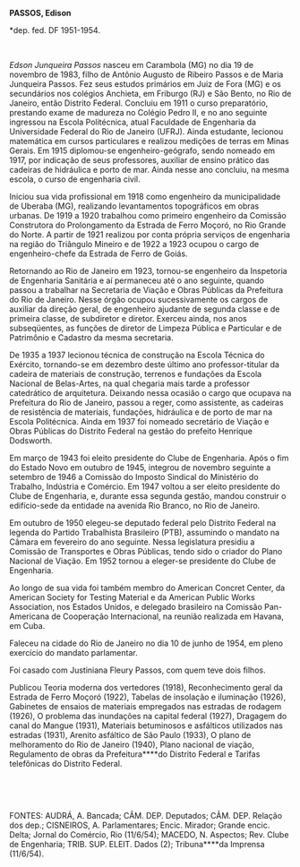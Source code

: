 **PASSOS, Edison**

\*dep. fed. DF 1951-1954.

 

*Edson Junqueira Passos* nasceu em Carambola (MG) no dia 19 de novembro
de 1983, filho de Antônio Augusto de Ribeiro Passos e de Maria Junqueira
Passos. Fez seus estudos primários em Juiz de Fora (MG) e os secundários
nos colégios Anchieta, em Friburgo (RJ) e São Bento, no Rio de Janeiro,
então Distrito Federal. Concluiu em 1911 o curso preparatório, prestando
exame de madureza no Colégio Pedro II, e no ano seguinte ingressou na
Escola Politécnica, atual Faculdade de Engenharia da Universidade
Federal do Rio de Janeiro (UFRJ). Ainda estudante, lecionou matemática
em cursos particulares e realizou medições de terras em Minas Gerais. Em
1915 diplomou-se engenheiro-geógrafo, sendo nomeado em 1917, por
indicação de seus professores, auxiliar de ensino prático das cadeiras
de hidráulica e porto de mar. Ainda nesse ano concluiu, na mesma escola,
o curso de engenharia civil.

Iniciou sua vida profissional em 1918 como engenheiro da municipalidade
de Uberaba (MG), realizando levantamentos topográficos em obras urbanas.
De 1919 a 1920 trabalhou como primeiro engenheiro da Comissão
Construtora do Prolongamento da Estrada de Ferro Moçoró, no Rio Grande
do Norte. A partir de 1921 realizou por conta própria serviços de
engenharia na região do Triângulo Mineiro e de 1922 a 1923 ocupou o
cargo de engenheiro-chefe da Estrada de Ferro de Goiás.

Retornando ao Rio de Janeiro em 1923, tornou-se engenheiro da Inspetoria
de Engenharia Sanitária e aí permaneceu até o ano seguinte, quando
passou a trabalhar na Secretaria de Viação e Obras Públicas da
Prefeitura do Rio de Janeiro. Nesse órgão ocupou sucessivamente os
cargos de auxiliar da direção geral, de engenheiro ajudante de segunda
classe e de primeira classe, de subdiretor e diretor. Exerceu ainda, nos
anos subseqüentes, as funções de diretor de Limpeza Pública e Particular
e de Patrimônio e Cadastro da mesma secretaria.

De 1935 a 1937 lecionou técnica de construção na Escola Técnica do
Exército, tornando-se em dezembro deste último ano professor-titular da
cadeira de materiais de construção, terrenos e fundações da Escola
Nacional de Belas-Artes, na qual chegaria mais tarde a professor
catedrático de arquitetura. Deixando nessa ocasião o cargo que ocupava
na Prefeitura do Rio de Janeiro, passou a reger, como assistente, as
cadeiras de resistência de materiais, fundações, hidráulica e de porto
de mar na Escola Politécnica. Ainda em 1937 foi nomeado secretário de
Viação e Obras Públicas do Distrito Federal na gestão do prefeito
Henrique Dodsworth.

Em março de 1943 foi eleito presidente do Clube de Engenharia. Após o
fim do Estado Novo em outubro de 1945, integrou de novembro seguinte a
setembro de 1946 a Comissão do Imposto Sindical do Ministério do
Trabalho, Indústria e Comércio. Em 1947 voltou a ser eleito presidente
do Clube de Engenharia, e, durante essa segunda gestão, mandou construir
o edifício-sede da entidade na avenida Rio Branco, no Rio de Janeiro.

Em outubro de 1950 elegeu-se deputado federal pelo Distrito Federal na
legenda do Partido Trabalhista Brasileiro (PTB), assumindo o mandato na
Câmara em fevereiro do ano seguinte. Nessa legislatura presidiu a
Comissão de Transportes e Obras Públicas, tendo sido o criador do Plano
Nacional de Viação. Em 1952 tornou a eleger-se presidente do Clube de
Engenharia.

Ao longo de sua vida foi também membro do American Concret Center, da
American Society for Testing Material e da American Public Works
Association, nos Estados Unidos, e delegado brasileiro na Comissão
Pan-Americana de Cooperação Internacional, na reunião realizada em
Havana, em Cuba.

Faleceu na cidade do Rio de Janeiro no dia 10 de junho de 1954, em pleno
exercício do mandato parlamentar.

Foi casado com Justiniana Fleury Passos, com quem teve dois filhos.

Publicou Teoria moderna dos vertedores (1918), Reconhecimento geral da
Estrada de Ferro Moçoró (1922), Tabelas de insolação e iluminação
(1926), Gabinetes de ensaios de materiais empregados nas estradas de
rodagem (1926), O problema das inundações na capital federal (1927),
Dragagem do canal do Mangue (1931), Materiais betuminosos e asfálticos
utilizados nas estradas (1931), Arenito asfáltico de São Paulo (1933), O
plano de melhoramento do Rio de Janeiro (1940), Plano nacional de
viação, Regulamento de obras da Prefeitura****do Distrito Federal e
Tarifas telefônicas do Distrito Federal.

 

 

FONTES: AUDRÁ, A. Bancada; CÂM. DEP. Deputados; CÂM. DEP. Relação dos
dep.; CISNEIROS, A. Parlamentares; Encic. Mirador; Grande encic. Delta;
Jornal do Comércio, Rio (11/6/54); MACEDO, N. Aspectos; Rev. Clube de
Engenharia; TRIB. SUP. ELEIT. Dados (2); Tribuna****da Imprensa
(11/6/54).

 

